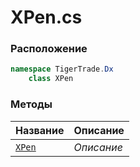 
# XPen.cs
### Расположение
```csharp
namespace TigerTrade.Dx  
    class XPen
```

### Методы
| Название | Описание |
| --- | --- |
| [`XPen`](./Методы/XPen.md) | *Описание* |
